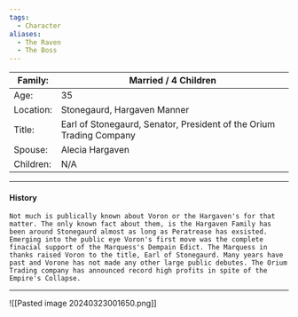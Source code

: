 ```yaml
---
tags:
  - Character
aliases:
  - The Raven
  - The Boss
---
```


| Family:   | Married / 4 Children                                                |
| --------- | ------------------------------------------------------------------- |
| Age:      | 35                                                                  |
| Location: | Stonegaurd, Hargaven Manner                                         |
| Title:    | Earl of Stonegaurd, Senator, President of the Orium Trading Company |
| Spouse:   | Alecia Hargaven                                                     |
| Children: | N/A                                                                 |
____
#### History
	Not much is publically known about Voron or the Hargaven's for that matter. The only known fact about them, is the Hargaven Family has been around Stonegaurd almost as long as Peratrease has exsisted. Emerging into the public eye Voron's first move was the complete finacial support of the Marquess's Dempain Edict. The Marquess in thanks raised Voron to the title, Earl of Stonegaurd. Many years have past and Vorone has not made any other large public debutes. The Orium Trading company has announced record high profits in spite of the Empire's Collapse.


___
![[Pasted image 20240323001650.png]]